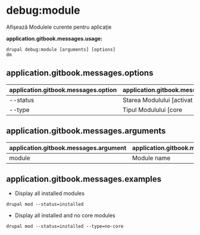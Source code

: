 # debug:module
Afişează Modulele curente pentru aplicaţie

**application.gitbook.messages.usage:**
```
drupal debug:module [arguments] [options]
dm
```

## application.gitbook.messages.options
application.gitbook.messages.option | application.gitbook.messages.details
-------|-------------
--status | Starea Modulului [activat|dezactivat]
--type | Tipul Modulului [core|no-core]

## application.gitbook.messages.arguments
application.gitbook.messages.argument | application.gitbook.messages.details
---------|-------------
module | Module name

## application.gitbook.messages.examples
* Display all installed modules
```
drupal mod --status=installed
```
* Display all installed and no core modules
```
drupal mod --status=installed --type=no-core
```
